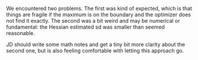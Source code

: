 We encountered two problems. The first was kind of expected, which is that things are fragile if the maximum is on the boundary and the optimizer does not find it exactly. The second was a bit weird and may be numerical or fundamental: the Hessian estimated sd was smaller than seemed reasonable.

JD should write some math notes and get a tiny bit more clarity about the second one, but is also feeling comfortable with letting this approach go.
